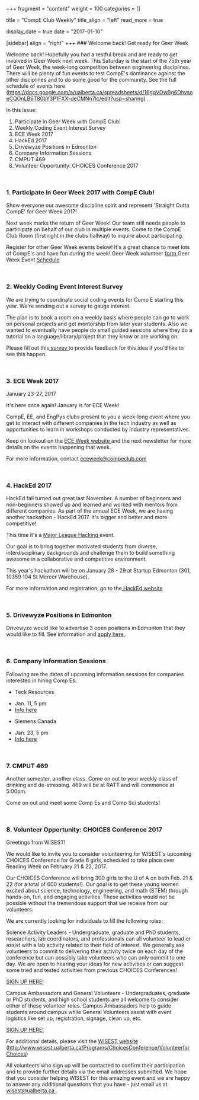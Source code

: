 
+++
fragment = "content"
weight = 100
categories = []

title = "CompE Club Weekly"
title_align = "left"
read_more = true

display_date = true
date = "2017-01-10" 

[sidebar]
  align = "right"
+++
    ### Welcome back! Get ready for Geer Week


Welcome back! Hopefully you had a restful break and are ready to get involved in Geer Week next week. This Saturday is the start of the 75th year of Geer Week, the week-long competition between engineering disciplines. There will be plenty of fun events to test CompE's dominance against the other disciplines and to do some good for the community. See the full schedule of events here (https://docs.google.com/a/ualberta.ca/spreadsheets/d/16gqVOwBg6DhvsoeCQOnLB6T80bY3P1FXX-deCMNn7lc/edit?usp=sharing) .

In this issue:
1. Participate in Geer Week with CompE Club!
2. Weekly Coding Event Interest Survey
3. ECE Week 2017
4. HackEd 2017
5. Drivewyze Positions in Edmonton
6. Company Information Sessions
7. CMPUT 469
8. Volunteer Opportunity: CHOICES Conference 2017

</br>

### 1. Participate in Geer Week 2017 with CompE Club!

Show everyone our awesome discipline spirit and represent 'Straight Outta CompE' for Geer Week 2017!

Next week marks the return of Geer Week! Our team still needs people to participate on behalf of our club in multiple events. Come to the CompE Club Room (first right in the clubs hallway) to inquire about participating.

Register for other Geer Week events below! It's a great chance to meet lots of CompE's and have fun during the week!
Geer Week volunteer [form ](https://docs.google.com/a/ualberta.ca/forms/d/e/1FAIpQLSdtg0O2s7kQ211ORkvPlRspg7S9obcvNpYJqDADIf6XdXxnBw/viewform?c=0&w=1)
Geer Week Event [Schedule](https://docs.google.com/a/ualberta.ca/spreadsheets/d/16gqVOwBg6DhvsoeCQOnLB6T80bY3P1FXX-deCMNn7lc/edit?usp=sharing)

</br>

### 2. Weekly Coding Event Interest Survey


We are trying to coordinate social coding events for Comp E starting this year. We're sending out a survey to gauge interest.

The plan is to book a room on a weekly basis where people can go to work on personal projects and get mentorship from later year students. Also we wanted to eventually have people do small guided sessions where they do a tutorial on a language/library/project that they know or are working on.

Please fill out this[ survey ](https://compeclub1.typeform.com/to/lneGSx) to provide feedback for this idea if you'd like to see this happen.

</br>

### 3. ECE Week 2017

January 23-27, 2017

It's here once again! January is for ECE Week!

CompE, EE, and EngPys clubs present to you a week-long event where you get to interact with different companies in the tech industry as well as opportunities to learn in workshops conducted by industry representatives.

Keep on lookout on the [ECE Week website ](http://eceweek.compeclub.com)  and the next newsletter for more details on the events happening that week.

For more information, contact <eceweek@compeclub.com>

</br>

### 4. HackEd 2017

HackEd fall turned out great last November. A number of beginners and non-beginners showed up and learned and worked with mentors from different companies.
As part of the annual ECE Week, we are having another hackathon - HackEd 2017. It's bigger and better and more competitive!

This time it's a [Major League Hacking ](https://mlh.io/)  event.

Our goal is to bring together motivated students from diverse, interdisciplinary backgrounds and challenge them to build something awesome in a collaborative and competitive environment.

This year's hackathon will be on January 28 - 29 at Startup Edmonton (301, 10359 104 St Mercer Warehouse).

For more information and registration, go to the[ HackEd website ](http://hacked.compeclub.com/)

</br>

### 5. Drivewyze Positions in Edmonton


Drivewyze would like to advertise 3 open positions in Edmonton that they would like to fill. See information and [apply here ](http://drivewyze.com/about-us/careers/) .

</br>

### 6. Company Information Sessions


Following are the dates of upcoming information sessions for companies interested in hiring Comp Es:
* Teck Resources
+ Jan. 11, 5 pm
+ [Info here ](https://www.eventbrite.ca/e/teck-resources-employer-information-session-registration-30495554023)
* Siemens Canada
+ Jan. 23, 5 pm
+ [Info here ](https://www.eventbrite.ca/e/siemens-canada-employer-information-session-registration-30498683383)

</br>

### 7. CMPUT 469


Another semester, another class. Come on out to your weekly class of drinking and de-stressing. 469 will be at RATT and will commence at 5:00pm.

Come on out and meet some Comp Es and Comp Sci students!

</br>

### 8. Volunteer Opportunity: CHOICES Conference 2017

Greetings from WISEST!

We would like to invite you to consider volunteering for WISEST's upcoming CHOICES Conference for Grade 6 girls, scheduled to take place over Reading Week on February 21 & 22, 2017.

Our CHOICES Conference will bring 300 girls to the U of A on both Feb. 21 & 22 (for a total of 600 students!). Our goal is to get these young women excited about science, technology, engineering, and math (STEM) through hands-on, fun, and engaging activities.  These activities would not be possible without the tremendous support that we receive from our volunteers.

We are currently looking for individuals to fill the following roles:

Science Activity Leaders -  Undergraduate, graduate and PhD students, researchers, lab coordinators, and professionals can all volunteer to lead or assist with a lab activity related to their field of interest.  We generally ask volunteers to commit to delivering their activity twice on each day of the conference but can possibly take volunteers who can only commit to one day. We are open to hearing your ideas for new activities or can suggest some tried and tested activities from previous CHOICES Conferences!

[SIGN UP HERE! ](https://goo.gl/forms/wjUgbZ8Mg98CmPpx2)

Campus Ambassadors and General Volunteers - Undergraduates, graduate or PhD students, and high school students are all welcome to consider either of these volunteer roles. Campus Ambassadors help to guide students around campus while General Volunteers assist with event logistics like set up, registration, signage, clean up, etc.

[SIGN UP HERE!  ](https://goo.gl/forms/4gaJvsDIY0Qkl07h1)

For additional details, please visit the [WISEST website](http://www.wisest.ualberta.ca/Programs/ChoicesConference/VolunteerforChoices) . (http://www.wisest.ualberta.ca/Programs/ChoicesConference/VolunteerforChoices)

All volunteers who sign up will be contacted to confirm their participation and to provide further details via the email addresses submitted. We hope that you consider helping WISEST for this amazing event and we are happy to answer any additional questions that you have - just email us at [wisest@ualberta.ca ](mailto:wisest@ualberta.ca) .

</br>
